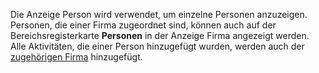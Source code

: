 <!-- markdownlint-disable-file MD041 -->
Die Anzeige Person wird verwendet, um einzelne Personen anzuzeigen. Personen, die einer Firma zugeordnet sind, können auch auf der Bereichsregisterkarte **Personen** in der Anzeige Firma angezeigt werden. Alle Aktivitäten, die einer Person hinzugefügt wurden, werden auch der [zugehörigen Firma][1] hinzugefügt.

<!-- Referenced links -->
[1]: ../../../company/learn/index.md

